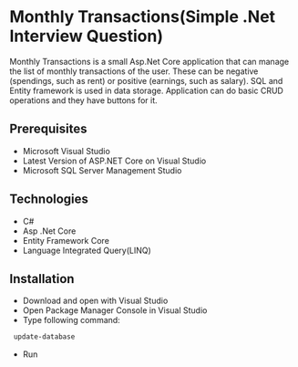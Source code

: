 # Monthly Transactions(Simple .Net Interview Question)
Monthly Transactions is a small Asp.Net Core application that can manage the list of monthly transactions of the user. These can be negative (spendings, such as rent) or positive (earnings, such as salary). SQL and Entity framework is used in data storage. Application can do basic CRUD operations and they have buttons for it.

## Prerequisites
  - Microsoft Visual Studio
  - Latest Version of ASP.NET Core on Visual Studio
  - Microsoft SQL Server Management Studio

## Technologies
  - C#
  - Asp .Net Core
  - Entity Framework Core
  - Language Integrated Query(LINQ)

## Installation
  - Download and open with Visual Studio
  - Open Package Manager Console in Visual Studio
  - Type following command:
```sh
 update-database
```
  - Run
